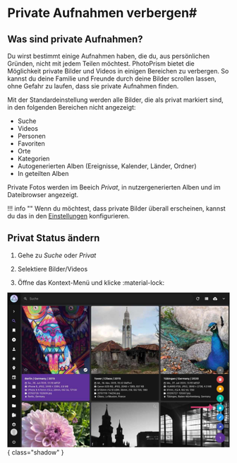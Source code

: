 # Private Aufnahmen verbergen#
## Was sind private Aufnahmen? ##
Du wirst bestimmt einige Aufnahmen haben, die du, aus persönlichen Gründen, nicht mit jedem Teilen möchtest.
PhotoPrism bietet die Möglichkeit private Bilder und Videos in einigen Bereichen zu verbergen.
So kannst du deine Familie und Freunde durch deine Bilder scrollen lassen, ohne Gefahr zu laufen, dass sie private Aufnahmen finden.

Mit der Standardeinstellung werden alle Bilder, die als privat markiert sind, in den folgenden Bereichen nicht angezeigt:

 * Suche
 * Videos
 * Personen
 * Favoriten
 * Orte
 * Kategorien
 * Autogenerierten Alben (Ereignisse, Kalender, Länder, Ordner)
 * In geteilten Alben

Private Fotos werden im Beeich *Privat*, in nutzergenerierten Alben und im Dateibrowser angezeigt.
 
!!! info ""
     Wenn du möchtest, dass private Bilder überall erscheinen, kannst du das in den  [Einstellungen](../settings/general.md) konfigurieren.

## Privat Status ändern ##

1. Gehe zu *Suche* oder *Privat*

2. Selektiere Bilder/Videos

3. Öffne das Kontext-Menü und klicke :material-lock:

![Screenshot](img/private-context-menu-2503-german.jpg){ class="shadow" }


